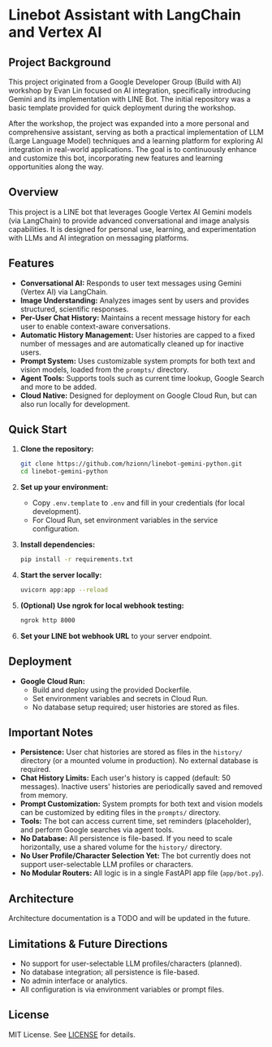 # Linebot Assistant with LangChain and Vertex AI

## Project Background

This project originated from a Google Developer Group (Build with AI) workshop by Evan Lin focused on AI integration, specifically introducing Gemini and its implementation with LINE Bot. The initial repository was a basic template provided for quick deployment during the workshop.

After the workshop, the project was expanded into a more personal and comprehensive assistant, serving as both a practical implementation of LLM (Large Language Model) techniques and a learning platform for exploring AI integration in real-world applications. The goal is to continuously enhance and customize this bot, incorporating new features and learning opportunities along the way.

## Overview

This project is a LINE bot that leverages Google Vertex AI Gemini models (via LangChain) to provide advanced conversational and image analysis capabilities. It is designed for personal use, learning, and experimentation with LLMs and AI integration on messaging platforms.

## Features

- **Conversational AI:** Responds to user text messages using Gemini (Vertex AI) via LangChain.
- **Image Understanding:** Analyzes images sent by users and provides structured, scientific responses.
- **Per-User Chat History:** Maintains a recent message history for each user to enable context-aware conversations.
- **Automatic History Management:** User histories are capped to a fixed number of messages and are automatically cleaned up for inactive users.
- **Prompt System:** Uses customizable system prompts for both text and vision models, loaded from the `prompts/` directory.
- **Agent Tools:** Supports tools such as current time lookup, Google Search and more to be added.
- **Cloud Native:** Designed for deployment on Google Cloud Run, but can also run locally for development.

## Quick Start

1. **Clone the repository:**

   ```bash
   git clone https://github.com/hzionn/linebot-gemini-python.git
   cd linebot-gemini-python
   ```

2. **Set up your environment:**
   - Copy `.env.template` to `.env` and fill in your credentials (for local development).
   - For Cloud Run, set environment variables in the service configuration.

3. **Install dependencies:**

   ```bash
   pip install -r requirements.txt
   ```

4. **Start the server locally:**

   ```bash
   uvicorn app:app --reload
   ```

5. **(Optional) Use ngrok for local webhook testing:**

   ```bash
   ngrok http 8000
   ```

6. **Set your LINE bot webhook URL** to your server endpoint.

## Deployment

- **Google Cloud Run:**
  - Build and deploy using the provided Dockerfile.
  - Set environment variables and secrets in Cloud Run.
  - No database setup required; user histories are stored as files.

## Important Notes

- **Persistence:** User chat histories are stored as files in the `history/` directory (or a mounted volume in production). No external database is required.
- **Chat History Limits:** Each user's history is capped (default: 50 messages). Inactive users' histories are periodically saved and removed from memory.
- **Prompt Customization:** System prompts for both text and vision models can be customized by editing files in the `prompts/` directory.
- **Tools:** The bot can access current time, set reminders (placeholder), and perform Google searches via agent tools.
- **No Database:** All persistence is file-based. If you need to scale horizontally, use a shared volume for the `history/` directory.
- **No User Profile/Character Selection Yet:** The bot currently does not support user-selectable LLM profiles or characters.
- **No Modular Routers:** All logic is in a single FastAPI app file (`app/bot.py`).

## Architecture

Architecture documentation is a TODO and will be updated in the future.

## Limitations & Future Directions

- No support for user-selectable LLM profiles/characters (planned).
- No database integration; all persistence is file-based.
- No admin interface or analytics.
- All configuration is via environment variables or prompt files.

## License

MIT License. See [LICENSE](LICENSE) for details.
